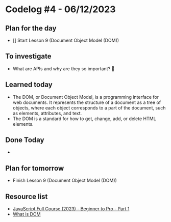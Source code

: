 # Codelog #4 - 06/12/2023



## Plan for the day
- [] Start Lesson 9 (Document Object Model (DOM))
 


## To investigate
- What are APIs and why are they so important? 🙂



## Learned today
- The DOM, or Document Object Model, is a programming interface for web documents. It represents the structure of a document as a tree of objects, where each object corresponds to a part of the document, such as elements, attributes, and text.
- The DOM is a standard for how to get, change, add, or delete HTML elements.


## Done Today
- 



## Plan for tomorrow
- Finish Lesson 9 (Document Object Model (DOM))


## Resource list
- [JavaScript Full Course (2023) - Beginner to Pro - Part 1](https://www.youtube.com/watch?v=SBmSRK3feww&list=PLghkhsW32AScslc5-k7f9A7cOFJI6gZbv&index=9)
- [What is DOM](https://www.w3schools.com/js/js_htmldom.asp)
